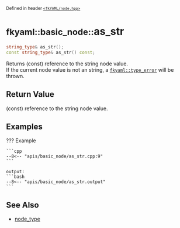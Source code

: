 <small>Defined in header [`<fkYAML/node.hpp>`](https://github.com/fktn-k/fkYAML/blob/develop/include/fkYAML/node.hpp)</small>

# <small>fkyaml::basic_node::</small>as_str

```cpp
string_type& as_str();
const string_type& as_str() const;
```

Returns (const) reference to the string node value.  
If the current node value is not an string, a [`fkyaml::type_error`](../exception/type_error.md) will be thrown.  

## **Return Value**

(const) reference to the string node value.  

## **Examples**

??? Example

    ```cpp
    --8<-- "apis/basic_node/as_str.cpp:9"
    ```

    output:
    ```bash
    --8<-- "apis/basic_node/as_str.output"
    ```

## **See Also**

* [node_type](../node_type.md)
